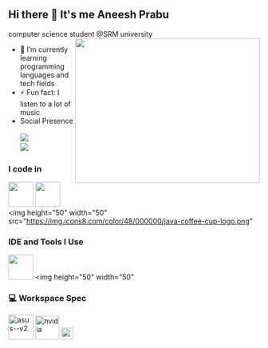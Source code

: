 ## Hi there 👋 It's me Aneesh Prabu

computer science student @SRM university
<img align="right" width="370" height="290" src="https://i.pinimg.com/originals/47/f0/34/47f0342cec72b800463bf003eac1257e.gif">                                               
- 🌱 I’m currently learning programming languages and tech fields
- ⚡ Fun fact: I listen to a lot of music
- Social Presence
<br />  <br /> [<img src="https://img.shields.io/badge/LinkedIn-0077B5?style=for-the-badge&logo=linkedin&logoColor=white" />](www.linkedin.com/in/aneeshprabu2510) <br/> [<img src="https://img.shields.io/badge/instagram-d62976?style=for-the-badge&logo=instagram&logoColor=white" />](https://www.instagram.com/aneeshhhh_____/)
### I code in
<img height="50" width="50" src="https://img.icons8.com/color/48/000000/c-programming.png" /> <img height="50" width="50" src="https://img.icons8.com/color/48/000000/c-plus-plus-logo.png" /> <img height="50" width="50" src="https://img.icons8.com/color/48/000000/java-coffee-cup-logo.png"
### IDE and Tools I Use
<img height="50" width="50" src="https://img.icons8.com/color/48/000000/visual-studio-code-2019.png"/> <img height="50" width="50" 
### 💻 Workspace Spec
<img width="50" height="50" src="https://img.icons8.com/nolan/50/asus--v2.png" alt="asus--v2"/> <img width="48" height="48" src="https://img.icons8.com/color/48/nvidia.png" alt="nvidia"/>  <img width="24" height="24" src="https://img.icons8.com/external-tal-revivo-shadow-tal-revivo/24/external-intel-corporation-an-american-multinational-corporation-and-technology-company-logo-shadow-tal-revivo.png" alt="external-intel-corporation-an-american-multinational-corporation-and-technology-company-logo-shadow-tal-revivo"/>



<!--
**Aneesh2510/Aneesh2510** is a ✨ _special_ ✨ repository because its `README.md` (this file) appears on your GitHub profile.

Here are some ideas to get you started:

- 🔭 I’m currently working on ...
- 🌱 I’m currently learning ...
- 👯 I’m looking to collaborate on ...
- 🤔 I’m looking for help with ...
- 💬 Ask me about ...
- 📫 How to reach me: ...
- 😄 Pronouns: ...
- ⚡ Fun fact: ...
-->
